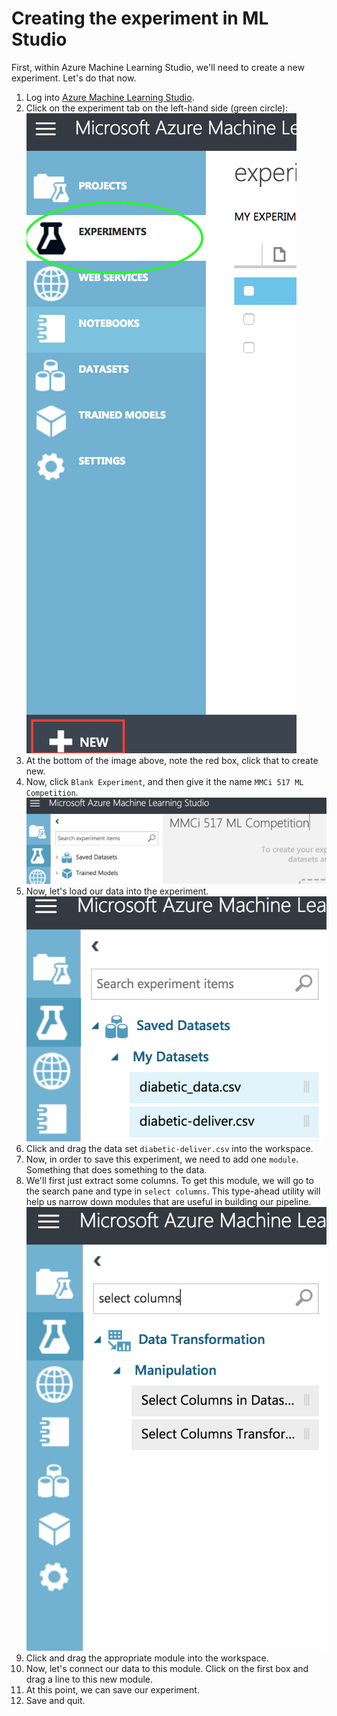 # Creating the experiment in ML Studio
First, within Azure Machine Learning Studio, we'll need to create
a new experiment. Let's do that now.

1. Log into [Azure Machine Learning Studio](https://studio.azureml.net/).
2. Click on the experiment tab on the left-hand side (green circle): 
![experiments](images/experiments.png)  
3. At the bottom of the image above, note the red box, click that to create new.
4. Now, click `Blank Experiment`, and then give it the name `MMCi 517 ML Competition`. 
![experiment_naming](images/experiment_naming.png)
5. Now, let's load our data into the experiment. 
![dataset_loading](images/loaded_dataset.png)
6. Click and drag the data set `diabetic-deliver.csv` into the workspace.
7. Now, in order to save this experiment, we need to add one `module`. Something that
does something to the data.
8. We'll first just extract some columns. To get this module, we will go to the search
pane and type in `select columns`. This type-ahead utility will help us narrow down modules that are
useful in building our pipeline.
![select columns](images/select_columns.png)
9. Click and drag the appropriate module into the workspace.
9. Now, let's connect our data to this module. Click on the first box and drag
 a line to this new module.
10. At this point, we can save our experiment.
11. Save and quit.